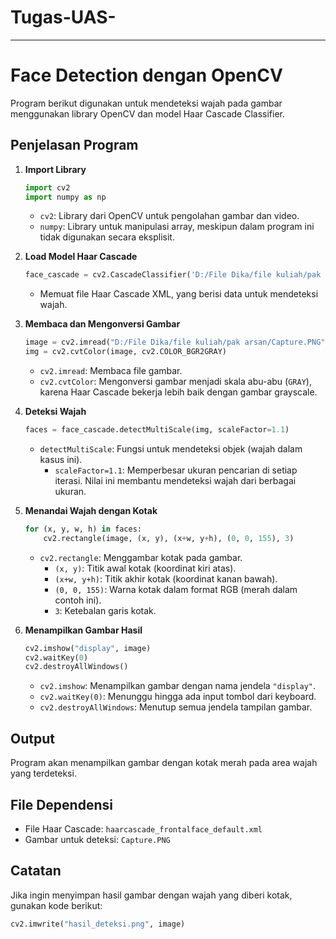 # Tugas-UAS-
---

# Face Detection dengan OpenCV

Program berikut digunakan untuk mendeteksi wajah pada gambar menggunakan library OpenCV dan model Haar Cascade Classifier.

## Penjelasan Program

1. **Import Library**
    ```python
    import cv2
    import numpy as np
    ```
    - `cv2`: Library dari OpenCV untuk pengolahan gambar dan video.
    - `numpy`: Library untuk manipulasi array, meskipun dalam program ini tidak digunakan secara eksplisit.

2. **Load Model Haar Cascade**
    ```python
    face_cascade = cv2.CascadeClassifier('D:/File Dika/file kuliah/pak arsan/uas/haarcascade_frontalface_default (1).xml')
    ```
    - Memuat file Haar Cascade XML, yang berisi data untuk mendeteksi wajah.

3. **Membaca dan Mengonversi Gambar**
    ```python
    image = cv2.imread("D:/File Dika/file kuliah/pak arsan/Capture.PNG")
    img = cv2.cvtColor(image, cv2.COLOR_BGR2GRAY)
    ```
    - `cv2.imread`: Membaca file gambar.
    - `cv2.cvtColor`: Mengonversi gambar menjadi skala abu-abu (`GRAY`), karena Haar Cascade bekerja lebih baik dengan gambar grayscale.

4. **Deteksi Wajah**
    ```python
    faces = face_cascade.detectMultiScale(img, scaleFactor=1.1)
    ```
    - `detectMultiScale`: Fungsi untuk mendeteksi objek (wajah dalam kasus ini).
      - `scaleFactor=1.1`: Memperbesar ukuran pencarian di setiap iterasi. Nilai ini membantu mendeteksi wajah dari berbagai ukuran.

5. **Menandai Wajah dengan Kotak**
    ```python
    for (x, y, w, h) in faces:
        cv2.rectangle(image, (x, y), (x+w, y+h), (0, 0, 155), 3)
    ```
    - `cv2.rectangle`: Menggambar kotak pada gambar.
        - `(x, y)`: Titik awal kotak (koordinat kiri atas).
        - `(x+w, y+h)`: Titik akhir kotak (koordinat kanan bawah).
        - `(0, 0, 155)`: Warna kotak dalam format RGB (merah dalam contoh ini).
        - `3`: Ketebalan garis kotak.

6. **Menampilkan Gambar Hasil**
    ```python
    cv2.imshow("display", image)
    cv2.waitKey(0)
    cv2.destroyAllWindows()
    ```
    - `cv2.imshow`: Menampilkan gambar dengan nama jendela `"display"`.
    - `cv2.waitKey(0)`: Menunggu hingga ada input tombol dari keyboard.
    - `cv2.destroyAllWindows`: Menutup semua jendela tampilan gambar.

## Output
Program akan menampilkan gambar dengan kotak merah pada area wajah yang terdeteksi.

## File Dependensi
- File Haar Cascade: `haarcascade_frontalface_default.xml`
- Gambar untuk deteksi: `Capture.PNG`

## Catatan
Jika ingin menyimpan hasil gambar dengan wajah yang diberi kotak, gunakan kode berikut:
```python
cv2.imwrite("hasil_deteksi.png", image)
